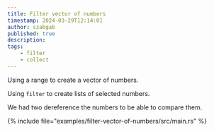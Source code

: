 ```yaml
---
title: Filter vector of numbers
timestamp: 2024-03-29T12:14:01
author: szabgab
published: true
description:
tags:
    - filter
    - collect
---
```


Using a range to create a vector of numbers.

Using `filter` to create lists of selected numbers.

We had two dereference the numbers to be able to compare them.

{% include file="examples/filter-vector-of-numbers/src/main.rs" %}


